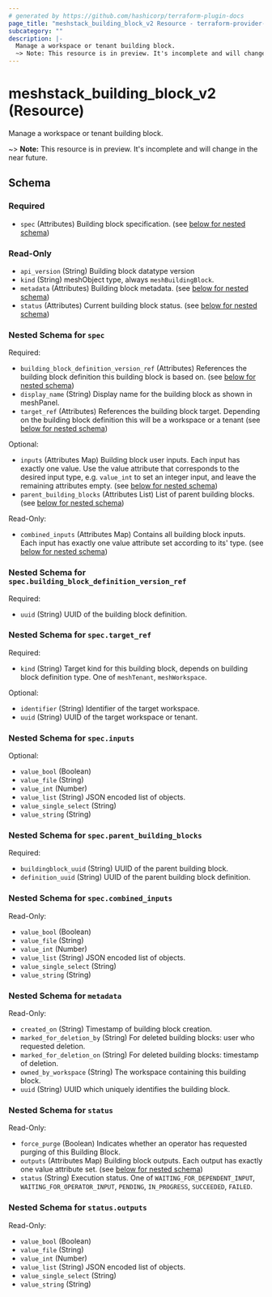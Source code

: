 ```yaml
---
# generated by https://github.com/hashicorp/terraform-plugin-docs
page_title: "meshstack_building_block_v2 Resource - terraform-provider-meshstack"
subcategory: ""
description: |-
  Manage a workspace or tenant building block.
  ~> Note: This resource is in preview. It's incomplete and will change in the near future.
---
```


# meshstack_building_block_v2 (Resource)

Manage a workspace or tenant building block.

~> **Note:** This resource is in preview. It's incomplete and will change in the near future.



<!-- schema generated by tfplugindocs -->
## Schema

### Required

- `spec` (Attributes) Building block specification. (see [below for nested schema](#nestedatt--spec))

### Read-Only

- `api_version` (String) Building block datatype version
- `kind` (String) meshObject type, always `meshBuildingBlock`.
- `metadata` (Attributes) Building block metadata. (see [below for nested schema](#nestedatt--metadata))
- `status` (Attributes) Current building block status. (see [below for nested schema](#nestedatt--status))

<a id="nestedatt--spec"></a>
### Nested Schema for `spec`

Required:

- `building_block_definition_version_ref` (Attributes) References the building block definition this building block is based on. (see [below for nested schema](#nestedatt--spec--building_block_definition_version_ref))
- `display_name` (String) Display name for the building block as shown in meshPanel.
- `target_ref` (Attributes) References the building block target. Depending on the building block definition this will be a workspace or a tenant (see [below for nested schema](#nestedatt--spec--target_ref))

Optional:

- `inputs` (Attributes Map) Building block user inputs. Each input has exactly one value. Use the value attribute that corresponds to the desired input type, e.g. `value_int` to set an integer input, and leave the remaining attributes empty. (see [below for nested schema](#nestedatt--spec--inputs))
- `parent_building_blocks` (Attributes List) List of parent building blocks. (see [below for nested schema](#nestedatt--spec--parent_building_blocks))

Read-Only:

- `combined_inputs` (Attributes Map) Contains all building block inputs. Each input has exactly one value attribute set according to its' type. (see [below for nested schema](#nestedatt--spec--combined_inputs))

<a id="nestedatt--spec--building_block_definition_version_ref"></a>
### Nested Schema for `spec.building_block_definition_version_ref`

Required:

- `uuid` (String) UUID of the building block definition.


<a id="nestedatt--spec--target_ref"></a>
### Nested Schema for `spec.target_ref`

Required:

- `kind` (String) Target kind for this building block, depends on building block definition type. One of `meshTenant`, `meshWorkspace`.

Optional:

- `identifier` (String) Identifier of the target workspace.
- `uuid` (String) UUID of the target workspace or tenant.


<a id="nestedatt--spec--inputs"></a>
### Nested Schema for `spec.inputs`

Optional:

- `value_bool` (Boolean)
- `value_file` (String)
- `value_int` (Number)
- `value_list` (String) JSON encoded list of objects.
- `value_single_select` (String)
- `value_string` (String)


<a id="nestedatt--spec--parent_building_blocks"></a>
### Nested Schema for `spec.parent_building_blocks`

Required:

- `buildingblock_uuid` (String) UUID of the parent building block.
- `definition_uuid` (String) UUID of the parent building block definition.


<a id="nestedatt--spec--combined_inputs"></a>
### Nested Schema for `spec.combined_inputs`

Read-Only:

- `value_bool` (Boolean)
- `value_file` (String)
- `value_int` (Number)
- `value_list` (String) JSON encoded list of objects.
- `value_single_select` (String)
- `value_string` (String)



<a id="nestedatt--metadata"></a>
### Nested Schema for `metadata`

Read-Only:

- `created_on` (String) Timestamp of building block creation.
- `marked_for_deletion_by` (String) For deleted building blocks: user who requested deletion.
- `marked_for_deletion_on` (String) For deleted building blocks: timestamp of deletion.
- `owned_by_workspace` (String) The workspace containing this building block.
- `uuid` (String) UUID which uniquely identifies the building block.


<a id="nestedatt--status"></a>
### Nested Schema for `status`

Read-Only:

- `force_purge` (Boolean) Indicates whether an operator has requested purging of this Building Block.
- `outputs` (Attributes Map) Building block outputs. Each output has exactly one value attribute set. (see [below for nested schema](#nestedatt--status--outputs))
- `status` (String) Execution status. One of `WAITING_FOR_DEPENDENT_INPUT`, `WAITING_FOR_OPERATOR_INPUT`, `PENDING`, `IN_PROGRESS`, `SUCCEEDED`, `FAILED`.

<a id="nestedatt--status--outputs"></a>
### Nested Schema for `status.outputs`

Read-Only:

- `value_bool` (Boolean)
- `value_file` (String)
- `value_int` (Number)
- `value_list` (String) JSON encoded list of objects.
- `value_single_select` (String)
- `value_string` (String)
